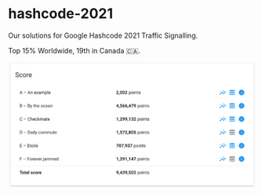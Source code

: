 # hashcode-2021
Our solutions for Google Hashcode 2021 Traffic Signalling.

Top 15% Worldwide, 19th in Canada 🇨🇦.

![Our score](/score.png)
